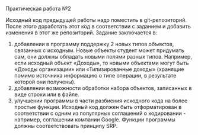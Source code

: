 Практическая работа №2

Исходный код предыдущей работы надо поместить в git-репозиторий.
После этого доработать этот код в соответствии с заданием и добавить изменения в этот же репозиторий.
Задание заключается в:
  1. добавлении в программу поддержку 2 новых типов объектов, связанных с исходным. Новые объекты студент может придумать сам,
     они должны обладать новыми полями разных типов. Например, если исходный объект «Доходы»,
     то новыми объектами могут быть «Доходы организации» или «Типизированные доходы» (хранящие помимо источника информацию о типе операции, в результате которой они получены).
  2. добавлении возможности обработки набора объектов, записанных в виде строки или в файле.
  3. улучшении программы в части разбиения исходного кода на более простые функции. Исходный код должен быть отформатирован
     в соответствии с одним из популярных соглашений о кодировании - например, соглашении компании Google. Функции программы должны соответствовать принципу SRP.
